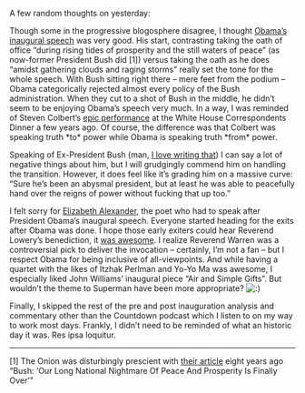 A few random thoughts on yesterday:

Though some in the progressive blogosphere disagree, I thought [Obama’s
inaugural
speech](http://www.pic2009.org/blog/entry/president_obamas_inaugural_address/)
was very good. His start, contrasting taking the oath of office “during
rising tides of prosperity and the still waters of peace” (as now-former
President Bush did [1]) versus taking the oath as he does “amidst
gathering clouds and raging storms” really set the tone for the whole
speech. With Bush sitting right there – mere feet from the podium –
Obama categorically rejected almost every policy of the Bush
administration. When they cut to a shot of Bush in the middle, he didn’t
seem to be enjoying Obama’s speech very much. In a way, I was reminded
of Steven Colbert’s [epic
performance](http://video.google.com/videoplay?docid=-869183917758574879)
at the White House Correspondents Dinner a few years ago. Of course, the
difference was that Colbert was speaking truth \*to\* power while Obama
is speaking truth \*from\* power.

Speaking of Ex-President Bush (man, [I love writing
that](http://twitter.com/DevHawk/status/1134079689)) I can say a lot of
negative things about him, but I will grudgingly commend him on handling
the transition. However, it does feel like it’s grading him on a massive
curve: “Sure he’s been an abysmal president, but at least he was able to
peacefully hand over the reigns of power without fucking that up too.”

I felt sorry for [Elizabeth
Alexander](http://www.pic2009.org/blog/entry/elizabeth_alexander_inaugural_profile/),
the poet who had to speak after President Obama’s inaugural speech.
Everyone started heading for the exits after Obama was done. I hope
those early exiters could hear Reverend Lowery’s benediction, it [was
awesome](http://usatoday.com/communities/religion/post/2009/01/61651854/1?imw=Y).
I realize Reverend Warren was a controversial pick to deliver the
invocation – certainly, I’m not a fan – but I respect Obama for being
inclusive of all-viewpoints. And while having a quartet with the likes
of Itzhak Perlman and Yo-Yo Ma was awesome, I especially liked John
Williams’ inaugural piece “Air and Simple Gifts”. But wouldn’t the theme
to Superman have been more appropriate?
![:)](http://devhawk.net/wp-includes/images/smilies/icon_smile.gif)

Finally, I skipped the rest of the pre and post inauguration analysis
and commentary other than the Countdown podcast which I listen to on my
way to work most days. Frankly, I didn’t need to be reminded of what an
historic day it was. Res ipsa loquitur.

------------------------------------------------------------------------

[1] The Onion was disturbingly prescient with [their
article](http://www.theonion.com/content/node/28784) eight years ago
“Bush: ‘Our Long National Nightmare Of Peace And Prosperity Is Finally
Over’”
